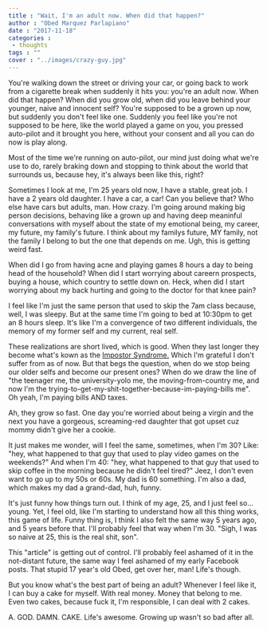 ```yaml
---
title : "Wait, I'm an adult now. When did that happen?"
author : "Obed Marquez Parlapiano"
date : "2017-11-18"
categories : 
 - thoughts
tags : ""
cover : "../images/crazy-guy.jpg"
---
```


You're walking down the street or driving your car, or going back to work from a cigarette break when suddenly it hits you: you're an adult now. When did that happen? When did you grow old, when did you leave behind your younger, naive and innocent self? You're supposed to be a grown up now, but suddenly you don't feel like one. Suddenly you feel like you're not supposed to be here, like the world played a game on you, you pressed auto-pilot and it brought you here, without your consent and all you can do now is play along.

Most of the time we're running on auto-pilot, our mind just doing what we're use to do, rarely braking down and stopping to think about the world that surrounds us, because hey, it's always been like this, right?

Sometimes I look at me, I'm 25 years old now, I have a stable, great job. I have a 2 years old daughter. I have a car, a car! Can you believe that? Who else have cars but adults, man. How crazy. I'm going around making big person decisions, behaving like a grown up and having deep meaninful conversations with myself about the state of my emotional being, my career, my future, my family's future. I think about my familys future, MY family, not the family I belong to but the one that depends on me. Ugh, this is getting weird fast.

When did I go from having acne and playing games 8 hours a day to being head of the household? When did I start worrying about careern prospects, buying a house, which country to settle down on. Heck, when did I start worrying about my back hurting and going to the doctor for that knee pain?

I feel like I'm just the same person that used to skip the 7am class because, well, I was sleepy. But at the same time I'm going to bed at 10:30pm to get an 8 hours sleep. It's like I'm a convergence of two different individuals, the memory of my former self and my current, real self.

These realizations are short lived, which is good. When they last longer they become what's kown as the [Impostor Syndrome.](https://en.wikipedia.org/wiki/Impostor_syndrome) Which I'm grateful I don't suffer from as of now. But that begs the question, when do we stop being our older selfs and become our present ones? When do we draw the line of "the teenager me, the university-yolo me, the moving-from-country me, and now I'm the trying-to-get-my-shit-together-because-im-paying-bills me". Oh yeah, I'm paying bills AND taxes.

Ah, they grow so fast. One day you're worried about being a virgin and the next you have a gorgeous, screaming-red daughter that got upset cuz mommy didn't give her a cookie.

It just makes me wonder, will I feel the same, sometimes, when I'm 30? Like: "hey, what happened to that guy that used to play video games on the weekends?" And when I'm 40: "hey, what happened to that guy that used to skip coffee in the morning because he didn't feel tired?" Jeez, I don't even want to go up to my 50s or 60s. My dad is 60 something. I'm also a dad, which makes my dad a grand-dad, huh, funny.

It's just funny how things turn out. I think of my age, 25, and I just feel so... young. Yet, I feel old, like I'm starting to understand how all this thing works, this game of life. Funny thing is, I think I also felt the same way 5 years ago, and 5 years before that. I'll probably feel that way when I'm 30. "Sigh, I was so naive at 25, this is the real shit, son".

This "article" is getting out of control. I'll probably feel ashamed of it in the not-distant future, the same way I feel ashamed of my early Facebook posts. That stupid 17 year's old Obed, get over her, man! Life's though.

But you know what's the best part of being an adult? Whenever I feel like it, I can buy a cake for myself. With real money. Money that belong to me. Even two cakes, because fuck it, I'm responsible, I can deal with 2 cakes.

A. GOD. DAMN. CAKE. Life's awesome. Growing up wasn't so bad after all.
